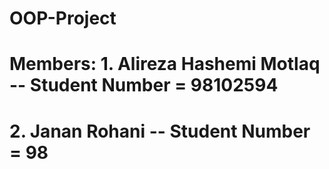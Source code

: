# OOP-Project
# Members: 1. Alireza Hashemi Motlaq -- Student Number = 98102594
# 2. Janan Rohani -- Student Number = 98
